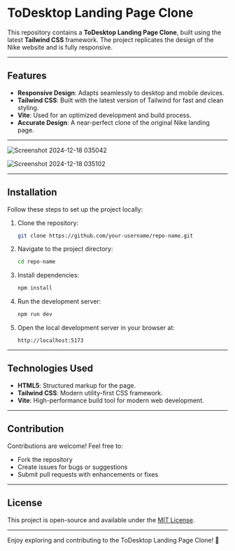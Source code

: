 # ToDesktop Landing Page Clone

This repository contains a **ToDesktop Landing Page Clone**, built using the latest **Tailwind CSS** framework. The project replicates the design of the Nike website and is fully responsive.

---

## Features

- **Responsive Design**: Adapts seamlessly to desktop and mobile devices.
- **Tailwind CSS**: Built with the latest version of Tailwind for fast and clean styling.
- **Vite**: Used for an optimized development and build process.
- **Accurate Design**: A near-perfect clone of the original Nike landing page.

---
![Screenshot 2024-12-18 035042](https://github.com/user-attachments/assets/1dd84d21-a922-435e-9061-222b5d137bde)


![Screenshot 2024-12-18 035102](https://github.com/user-attachments/assets/bc2216e4-07c0-4901-8a1f-7a49ea4f7253)


---

## Installation

Follow these steps to set up the project locally:

1. Clone the repository:
   ```bash
   git clone https://github.com/your-username/repo-name.git
   ```
2. Navigate to the project directory:
   ```bash
   cd repo-name
   ```
3. Install dependencies:
   ```bash
   npm install
   ```
4. Run the development server:
   ```bash
   npm run dev
   ```
5. Open the local development server in your browser at:
   ```
   http://localhost:5173
   ```

---

## Technologies Used

- **HTML5**: Structured markup for the page.
- **Tailwind CSS**: Modern utility-first CSS framework.
- **Vite**: High-performance build tool for modern web development.

---

## Contribution

Contributions are welcome! Feel free to:

- Fork the repository
- Create issues for bugs or suggestions
- Submit pull requests with enhancements or fixes

---

## License

This project is open-source and available under the [MIT License](./LICENSE).

---

Enjoy exploring and contributing to the ToDesktop Landing Page Clone! 🎉
```
